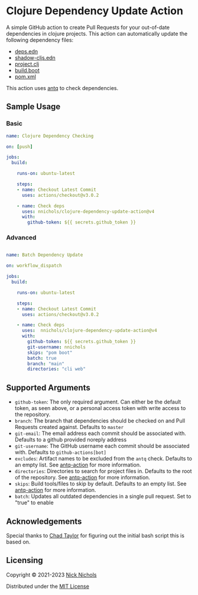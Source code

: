 # Clojure Dependency Update Action

A simple GitHub action to create Pull Requests for your out-of-date dependencies in clojure projects.
This action can automatically update the following dependency files:

- [deps.edn](https://github.com/clojure/tools.deps.alpha)
- [shadow-cljs.edn](https://github.com/thheller/shadow-cljs)
- [project.clj](https://github.com/technomancy/leiningen)
- [build.boot](https://github.com/boot-clj/boot)
- [pom.xml](https://github.com/apache/maven)

This action uses [antq](https://github.com/liquidz/antq) to check dependencies.

## Sample Usage

### Basic

```yml
name: Clojure Dependency Checking

on: [push]

jobs:
  build:

    runs-on: ubuntu-latest

    steps:
    - name: Checkout Latest Commit
      uses: actions/checkout@v3.0.2

    - name: Check deps
      uses: nnichols/clojure-dependency-update-action@v4
      with:
        github-token: ${{ secrets.github_token }}
```

### Advanced

```yml

name: Batch Dependency Update

on: workflow_dispatch

jobs:
  build:

    runs-on: ubuntu-latest

    steps:
    - name: Checkout Latest Commit
      uses: actions/checkout@v3.0.2

    - name: Check deps
      uses:  nnichols/clojure-dependency-update-action@v4
      with:
        github-token: ${{ secrets.github_token }}
        git-username: nnichols
        skips: "pom boot"
        batch: true
        branch: "main"
        directories: "cli web"
```

## Supported Arguments

- `github-token`: The only required argument. Can either be the default token, as seen above, or a personal access token with write access to the repository.
- `branch`: The branch that dependencies should be checked on and Pull Requests created against. Defaults to `master`
- `git-email`: The email address each commit should be associated with. Defaults to a github provided noreply address
- `git-username`: The GitHub username each commit should be associated with. Defaults to `github-actions[bot]`
- `excludes`: Artifact names to be excluded from the `antq` check. Defaults to an empty list. See [antq-action](https://github.com/liquidz/antq-action#inputs) for more information.
- `directories`: Directories to search for project files in. Defaults to the root of the repository. See [antq-action](https://github.com/liquidz/antq-action#inputs) for more information.
- `skips`: Build tools/files to skip by default. Defaults to an empty list. See [antq-action](https://github.com/liquidz/antq-action#inputs) for more information.
- `batch`:  Updates all outdated dependencies in a single pull request. Set to "true" to enable

## Acknowledgements

Special thanks to [Chad Taylor](https://github.com/tessellator) for figuring out the initial bash script this is based on.

## Licensing

Copyright © 2021-2023 [Nick Nichols](https://nnichols.github.io/)

Distributed under the [MIT License](https://github.com/nnichols/clojure-dependency-update-action/blob/master/LICENSE)
